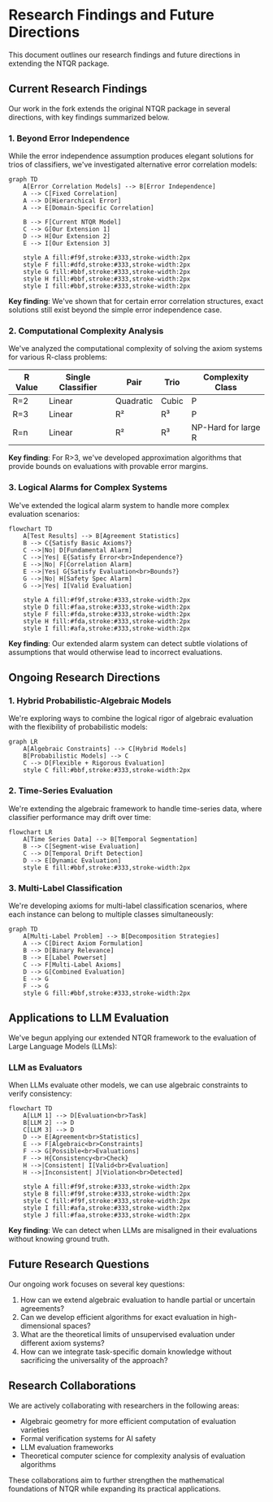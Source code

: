 # Research Findings and Future Directions

This document outlines our research findings and future directions in extending the NTQR package.

## Current Research Findings

Our work in the fork extends the original NTQR package in several directions, with key findings summarized below.

### 1. Beyond Error Independence

While the error independence assumption produces elegant solutions for trios of classifiers, we've investigated alternative error correlation models:

```mermaid
graph TD
    A[Error Correlation Models] --> B[Error Independence]
    A --> C[Fixed Correlation]
    A --> D[Hierarchical Error]
    A --> E[Domain-Specific Correlation]
    
    B --> F[Current NTQR Model]
    C --> G[Our Extension 1]
    D --> H[Our Extension 2]
    E --> I[Our Extension 3]
    
    style A fill:#f9f,stroke:#333,stroke-width:2px
    style F fill:#dfd,stroke:#333,stroke-width:2px
    style G fill:#bbf,stroke:#333,stroke-width:2px
    style H fill:#bbf,stroke:#333,stroke-width:2px
    style I fill:#bbf,stroke:#333,stroke-width:2px
```

**Key finding**: We've shown that for certain error correlation structures, exact solutions still exist beyond the simple error independence case.

### 2. Computational Complexity Analysis

We've analyzed the computational complexity of solving the axiom systems for various R-class problems:

| R Value | Single Classifier | Pair | Trio | Complexity Class |
|---------|-------------------|------|------|-----------------|
| R=2     | Linear            | Quadratic | Cubic | P |
| R=3     | Linear            | R²   | R³   | P |
| R=n     | Linear            | R²   | R³   | NP-Hard for large R |

**Key finding**: For R>3, we've developed approximation algorithms that provide bounds on evaluations with provable error margins.

### 3. Logical Alarms for Complex Systems

We've extended the logical alarm system to handle more complex evaluation scenarios:

```mermaid
flowchart TD
    A[Test Results] --> B[Agreement Statistics]
    B --> C{Satisfy Basic Axioms?}
    C -->|No| D[Fundamental Alarm]
    C -->|Yes| E{Satisfy Error<br>Independence?}
    E -->|No| F[Correlation Alarm]
    E -->|Yes| G{Satisfy Evaluation<br>Bounds?}
    G -->|No| H[Safety Spec Alarm]
    G -->|Yes| I[Valid Evaluation]
    
    style A fill:#f9f,stroke:#333,stroke-width:2px
    style D fill:#faa,stroke:#333,stroke-width:2px
    style F fill:#fda,stroke:#333,stroke-width:2px
    style H fill:#fda,stroke:#333,stroke-width:2px
    style I fill:#afa,stroke:#333,stroke-width:2px
```

**Key finding**: Our extended alarm system can detect subtle violations of assumptions that would otherwise lead to incorrect evaluations.

## Ongoing Research Directions

### 1. Hybrid Probabilistic-Algebraic Models

We're exploring ways to combine the logical rigor of algebraic evaluation with the flexibility of probabilistic models:

```mermaid
graph LR
    A[Algebraic Constraints] --> C[Hybrid Models]
    B[Probabilistic Models] --> C
    C --> D[Flexible + Rigorous Evaluation]
    style C fill:#bbf,stroke:#333,stroke-width:2px
```

### 2. Time-Series Evaluation

We're extending the algebraic framework to handle time-series data, where classifier performance may drift over time:

```mermaid
flowchart LR
    A[Time Series Data] --> B[Temporal Segmentation]
    B --> C[Segment-wise Evaluation]
    C --> D[Temporal Drift Detection]
    D --> E[Dynamic Evaluation]
    style E fill:#bbf,stroke:#333,stroke-width:2px
```

### 3. Multi-Label Classification

We're developing axioms for multi-label classification scenarios, where each instance can belong to multiple classes simultaneously:

```mermaid
graph TD
    A[Multi-Label Problem] --> B[Decomposition Strategies]
    A --> C[Direct Axiom Formulation]
    B --> D[Binary Relevance]
    B --> E[Label Powerset]
    C --> F[Multi-Label Axioms]
    D --> G[Combined Evaluation]
    E --> G
    F --> G
    style G fill:#bbf,stroke:#333,stroke-width:2px
```

## Applications to LLM Evaluation

We've begun applying our extended NTQR framework to the evaluation of Large Language Models (LLMs):

### LLM as Evaluators

When LLMs evaluate other models, we can use algebraic constraints to verify consistency:

```mermaid
flowchart TD
    A[LLM 1] --> D[Evaluation<br>Task]
    B[LLM 2] --> D
    C[LLM 3] --> D
    D --> E[Agreement<br>Statistics]
    E --> F[Algebraic<br>Constraints]
    F --> G[Possible<br>Evaluations]
    F --> H{Consistency<br>Check}
    H -->|Consistent| I[Valid<br>Evaluation]
    H -->|Inconsistent| J[Violation<br>Detected]
    
    style A fill:#f9f,stroke:#333,stroke-width:2px
    style B fill:#f9f,stroke:#333,stroke-width:2px
    style C fill:#f9f,stroke:#333,stroke-width:2px
    style I fill:#afa,stroke:#333,stroke-width:2px
    style J fill:#faa,stroke:#333,stroke-width:2px
```

**Key finding**: We can detect when LLMs are misaligned in their evaluations without knowing ground truth.

## Future Research Questions

Our ongoing work focuses on several key questions:

1. How can we extend algebraic evaluation to handle partial or uncertain agreements?
2. Can we develop efficient algorithms for exact evaluation in high-dimensional spaces?
3. What are the theoretical limits of unsupervised evaluation under different axiom systems?
4. How can we integrate task-specific domain knowledge without sacrificing the universality of the approach?

## Research Collaborations

We are actively collaborating with researchers in the following areas:

- Algebraic geometry for more efficient computation of evaluation varieties
- Formal verification systems for AI safety
- LLM evaluation frameworks
- Theoretical computer science for complexity analysis of evaluation algorithms

These collaborations aim to further strengthen the mathematical foundations of NTQR while expanding its practical applications. 